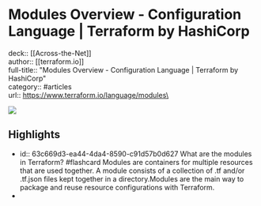 # Modules Overview - Configuration Language | Terraform by HashiCorp

deck:: [[Across-the-Net]]\
author:: [[terraform.io]]\
full-title:: "Modules Overview - Configuration Language | Terraform by HashiCorp"\
category:: #articles\
url:: https://www.terraform.io/language/modules\

![](https://readwise-assets.s3.amazonaws.com/static/images/article0.00998d930354.png)
## Highlights
- id:: 63c669d3-ea44-4da4-8590-c91d57b0d627
   What are the modules in Terraform? #flashcard 
    Modules are containers for multiple resources that are used together. A module
     consists of a collection of .tf and/or .tf.json files kept together in a
     directory.Modules are the main way to package and reuse resource configurations with
     Terraform.
-